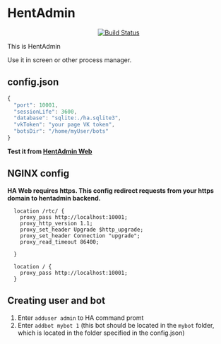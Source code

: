 # HentAdmin
<p align="center">
	<a href="https://travis-ci.org/u14-team/hentadmin">
		<img src="https://img.shields.io/travis/u14-team/hentadmin.svg?style=flat-square" alt="Build Status">
	</a>
</p>
This is HentAdmin

Use it in screen or other process manager.

## config.json
```js
{
  "port": 10001,
  "sessionLife": 3600,
  "database": "sqlite:./ha.sqlite3",
  "vkToken": "your page VK token",
  "botsDir": "/home/myUser/bots"
}
```

**Test it from [HentAdmin Web](https://u14-team.github.io/hentadmin-web/)**
## NGINX config
**HA Web requires https. This config redirect requests from your https domain to hentadmin backend.**
```
  location /rtc/ {
    proxy_pass http://localhost:10001;
    proxy_http_version 1.1;
    proxy_set_header Upgrade $http_upgrade;
    proxy_set_header Connection "upgrade";
    proxy_read_timeout 86400;

  }

  location / {
    proxy_pass http://localhost:10001;
  }
```

## Creating user and bot
1. Enter ```adduser admin``` to HA command promt
2. Enter ```addbot mybot 1``` (this bot should be located in the ```mybot``` folder, which is located in the folder specified in the config.json)